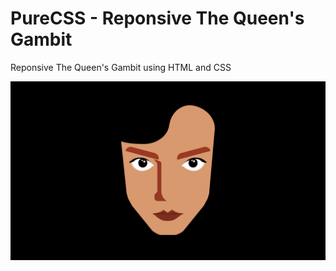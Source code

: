 # PureCSS - Reponsive The Queen's Gambit

Reponsive The Queen's Gambit using HTML and CSS

<div align="center">
   <img src="screenshot.png" width="800" />
</div
